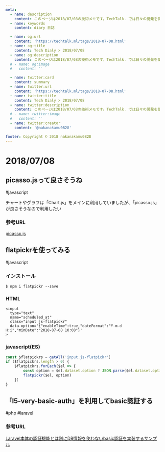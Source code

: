 ```yaml
---
meta:
  - name: description
    content: このページは2018/07/08の技術メモです。TechTalk. では日々の開発を個人メモとして残しています。将来に向けて技術ノウハウを蓄積することを目的とします。
  - name: keywords
    content: diary 日誌

  - name: og:url
    content: 'https://techtalk.ml/tags/2018-07-08.html'
  - name: og:title
    content: Tech Dialy > 2018/07/08
  - name: og:description
    content: このページは2018/07/08の技術メモです。TechTalk. では日々の開発を個人メモとして残しています。将来に向けて技術ノウハウを蓄積することを目的とします。
  # - name: og:image
  #   content: ''

  - name: twitter:card
    content: summary
  - name: twitter:url
    content: 'https://techtalk.ml/tags/2018-07-08.html'
  - name: twitter:title
    content: Tech Dialy > 2018/07/08
  - name: twitter:description
    content: このページは2018/07/08の技術メモです。TechTalk. では日々の開発を個人メモとして残しています。将来に向けて技術ノウハウを蓄積することを目的とします。
  # - name: twitter:image
  #   content: ''
  - name: twitter:creator
    content: '@nakanakamu0828'

footer: Copyright © 2018 nakanakamu0828
---
```

# 2018/07/08
## picasso.jsって良さそうね
#javascript

チャートやグラフは「Chart.js」をメインに利用していましたが、「picasso.js」が良さそうなので利用したい


### 参考URL
[picasso.js](https://picassojs.com/)


## flatpickrを使ってみる
#javascript

### インストール
```
$ npm i flatpickr --save
```

### HTML
```
<input 
  type="text"
  name="scheduled_at"
  class="input js-flatpickr"
  data-option='{"enableTime":true,"dateFormat":"Y-m-d H:i","minDate":"2018-07-08 10:00"}'
>
```

### javascript(ES)
```javascript
const $flatpickrs = getAll('input.js-flatpickr')
if ($flatpickrs.length > 0) {
    $flatpickrs.forEach($el => {
        const option = $el.dataset.option ? JSON.parse($el.dataset.option) : {}
        flatpickr($el, option)
    })
}
```


## 「l5-very-basic-auth」を利用してbasic認証する
#php #laravel

### 参考URL
[Laravel本体の認証機能とは別にDB情報を使わないbasic認証を実装するサンプル](https://qiita.com/fumiyasac@github/items/cdf854008e7487148a67)
